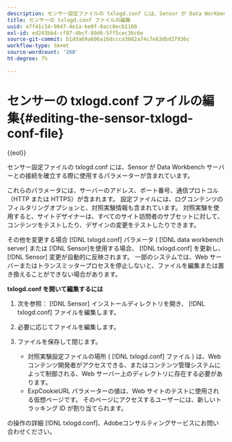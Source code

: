```yaml
---
description: センサー設定ファイルの txlogd.conf には、Sensor が Data Workbench サーバーとの接続を確立する際に使用するパラメーターが含まれています。
title: センサーの txlogd.conf ファイルの編集
uuid: e7f41c14-9047-4e1a-be0f-8acc8ecb1160
exl-id: ed243bb4-cf87-4bcf-89d6-5ff5cec3bc6e
source-git-commit: b1dda69a606a16dccca30d2a74c7e63dbd27936c
workflow-type: tm+mt
source-wordcount: '260'
ht-degree: 7%

---
```


# センサーの txlogd.conf ファイルの編集{#editing-the-sensor-txlogd-conf-file}

{{eol}}

センサー設定ファイルの txlogd.conf には、Sensor が Data Workbench サーバーとの接続を確立する際に使用するパラメーターが含まれています。

これらのパラメータには、サーバーのアドレス、ポート番号、通信プロトコル（HTTP または HTTPS）が含まれます。 設定ファイルには、ログコンテンツのフィルタリングオプションと、対照実験情報も含まれています。 対照実験を使用すると、サイトデザイナーは、すべてのサイト訪問者のサブセットに対して、コンテンツをテストしたり、デザインの変更をテストしたりできます。

その他を変更する場合 [!DNL txlogd.conf] パラメータ ( [!DNL data workbench server] または [!DNL Sensor]を使用する場合、 [!DNL txlogd.conf] を更新し、 [!DNL Sensor] 変更が自動的に反映されます。 一部のシステムでは、Web サーバーまたはトランスミッタープロセスを停止しないと、ファイルを編集または置き換えることができない場合があります。

**txlogd.conf を開いて編集するには**

1. 次を参照： [!DNL Sensor] インストールディレクトリを開き、 [!DNL txlogd.conf] ファイルを編集します。
1. 必要に応じてファイルを編集します。
1. ファイルを保存して閉じます。

   * 対照実験設定ファイルの場所 ( [!DNL txlogd.conf] ファイル ) は、Web コンテンツ開発者がアクセスできる、またはコンテンツ管理システムによって制御される、Web サーバー上のディレクトリに存在する必要があります。
   * ExpCookieURL パラメーターの値は、Web サイトのテストに使用される仮想ページです。 そのページにアクセスするユーザーには、新しいトラッキング ID が割り当てられます。

の操作の詳細 [!DNL txlogd.conf]、Adobeコンサルティングサービスにお問い合わせください。
